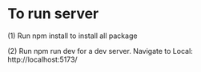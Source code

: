 # To run server

(1) Run npm install to install all package

(2) Run npm run dev for a dev server. Navigate to Local: http://localhost:5173/
